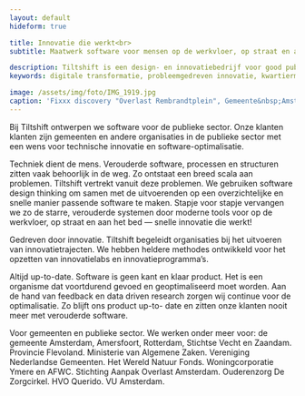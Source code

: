 ```yaml
---
layout: default
hideform: true

title: Innovatie die werkt<br>
subtitle: Maatwerk software voor mensen op de werkvloer, op straat en aan het bed.

description: Tiltshift is een design- en innovatiebedrijf voor good public tech. Met behulp van software design thinking ontwerpen we innovatieve publieke digitale diensten, geven we inzicht in processen en maken we handige digitale tools.
keywords: digitale transformatie, probleemgedreven innovatie, kwartiermaker, human centered design, software design thinking, service design, lean startup, lean ux, agile development, xp, scrum, labs, apps, projecten, advies, consultancy, publieke sector, mens centraal, common ground, open source

image: /assets/img/foto/IMG_1919.jpg
caption: 'Fixxx discovery "Overlast Rembrandtplein", Gemeente&nbsp;Amsterdam'
---
```

Bij Tiltshift ontwerpen we software voor de publieke sector. Onze klanten klanten zijn gemeenten en andere organisaties in de publieke sector met een wens voor technische innovatie en software-optimalisatie.

Techniek dient de mens. 
Verouderde software, processen en structuren zitten vaak behoorlijk in de weg. Zo ontstaat een breed scala aan problemen. Tiltshift vertrekt vanuit deze problemen. We gebruiken software design thinking om samen met de uitvoerenden op een overzichtelijke en snelle manier passende software te maken. Stapje voor stapje vervangen we zo de starre, verouderde systemen door moderne tools voor op de werkvloer, op straat en aan het bed — snelle innovatie die werkt!

Gedreven door innovatie. 
Tiltshift begeleidt organisaties bij het uitvoeren van innovatietrajecten. We hebben heldere methodes ontwikkeld voor het opzetten van innovatielabs en innovatieprogramma’s.

Altijd up-to-date. 
Software is geen kant en klaar product. Het is een organisme dat voortdurend gevoed en geoptimaliseerd moet worden. Aan de hand van feedback en data driven research zorgen wij continue voor de optimalisatie. Zo blijft ons product up-to- date en zitten onze klanten nooit meer met verouderde software.

Voor gemeenten en publieke sector. 
We werken onder meer voor: de gemeente Amsterdam, Amersfoort, Rotterdam, Stichtse Vecht en Zaandam. Provincie Flevoland. Ministerie van Algemene Zaken. Vereniging Nederlandse Gemeenten. Het Wereld Natuur Fonds. Woningcorporatie Ymere en AFWC. Stichting Aanpak Overlast Amsterdam. Ouderenzorg De Zorgcirkel. HVO Querido. VU Amsterdam. 

<!-- <div class="article-image" style="background-image: url(/assets/img/foto/Schulddossier2.jpg)">
    <div class="slope"></div>
    <div class="slope slope--flip"></div>
</div> !-->


